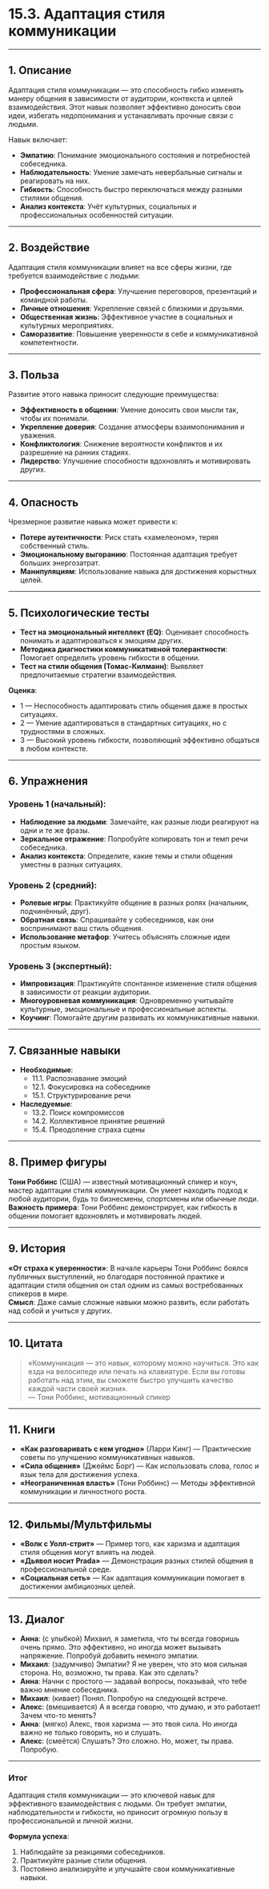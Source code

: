 # 15.3. Адаптация стиля коммуникации

---

## 1. Описание
Адаптация стиля коммуникации — это способность гибко изменять манеру общения в зависимости от аудитории, контекста и целей взаимодействия. Этот навык позволяет эффективно доносить свои идеи, избегать недопонимания и устанавливать прочные связи с людьми.

Навык включает:
- **Эмпатию**: Понимание эмоционального состояния и потребностей собеседника.
- **Наблюдательность**: Умение замечать невербальные сигналы и реагировать на них.
- **Гибкость**: Способность быстро переключаться между разными стилями общения.
- **Анализ контекста**: Учёт культурных, социальных и профессиональных особенностей ситуации.

---

## 2. Воздействие
Адаптация стиля коммуникации влияет на все сферы жизни, где требуется взаимодействие с людьми:
- **Профессиональная сфера**: Улучшение переговоров, презентаций и командной работы.
- **Личные отношения**: Укрепление связей с близкими и друзьями.
- **Общественная жизнь**: Эффективное участие в социальных и культурных мероприятиях.
- **Саморазвитие**: Повышение уверенности в себе и коммуникативной компетентности.

---

## 3. Польза
Развитие этого навыка приносит следующие преимущества:
- **Эффективность в общении**: Умение доносить свои мысли так, чтобы их понимали.
- **Укрепление доверия**: Создание атмосферы взаимопонимания и уважения.
- **Конфликтология**: Снижение вероятности конфликтов и их разрешение на ранних стадиях.
- **Лидерство**: Улучшение способности вдохновлять и мотивировать других.

---

## 4. Опасность
Чрезмерное развитие навыка может привести к:
- **Потере аутентичности**: Риск стать «хамелеоном», теряя собственный стиль.
- **Эмоциональному выгоранию**: Постоянная адаптация требует больших энергозатрат.
- **Манипуляциям**: Использование навыка для достижения корыстных целей.

---

## 5. Психологические тесты
- **Тест на эмоциональный интеллект (EQ)**: Оценивает способность понимать и адаптироваться к эмоциям других.
- **Методика диагностики коммуникативной толерантности**: Помогает определить уровень гибкости в общении.
- **Тест на стили общения (Томас-Килманн)**: Выявляет предпочитаемые стратегии взаимодействия.

**Оценка**:
- 1 — Неспособность адаптировать стиль общения даже в простых ситуациях.
- 2 — Умение адаптироваться в стандартных ситуациях, но с трудностями в сложных.
- 3 — Высокий уровень гибкости, позволяющий эффективно общаться в любом контексте.

---

## 6. Упражнения

### Уровень 1 (начальный):
- **Наблюдение за людьми**: Замечайте, как разные люди реагируют на одни и те же фразы.
- **Зеркальное отражение**: Попробуйте копировать тон и темп речи собеседника.
- **Анализ контекста**: Определите, какие темы и стили общения уместны в разных ситуациях.

### Уровень 2 (средний):
- **Ролевые игры**: Практикуйте общение в разных ролях (начальник, подчинённый, друг).
- **Обратная связь**: Спрашивайте у собеседников, как они воспринимают ваш стиль общения.
- **Использование метафор**: Учитесь объяснять сложные идеи простым языком.

### Уровень 3 (экспертный):
- **Импровизация**: Практикуйте спонтанное изменение стиля общения в зависимости от реакции аудитории.
- **Многоуровневая коммуникация**: Одновременно учитывайте культурные, эмоциональные и профессиональные аспекты.
- **Коучинг**: Помогайте другим развивать их коммуникативные навыки.

---

## 7. Связанные навыки
- **Необходимые**:
  - 11.1. Распознавание эмоций
  - 12.1. Фокусировка на собеседнике
  - 15.1. Структурирование речи
- **Наследуемые**:
  - 13.2. Поиск компромиссов
  - 14.2. Коллективное принятие решений
  - 15.4. Преодоление страха сцены

---

## 8. Пример фигуры
**Тони Роббинс** (США) — известный мотивационный спикер и коуч, мастер адаптации стиля коммуникации. Он умеет находить подход к любой аудитории, будь то бизнесмены, спортсмены или обычные люди.  
**Важность примера**: Тони Роббинс демонстрирует, как гибкость в общении помогает вдохновлять и мотивировать людей.

---

## 9. История
**«От страха к уверенности»**: В начале карьеры Тони Роббинс боялся публичных выступлений, но благодаря постоянной практике и адаптации стиля общения он стал одним из самых востребованных спикеров в мире.  
**Смысл**: Даже самые сложные навыки можно развить, если работать над собой и учиться у других.

---

## 10. Цитата
> «Коммуникация — это навык, которому можно научиться. Это как езда на велосипеде или печать на клавиатуре. Если вы готовы работать над этим, вы сможете быстро улучшить качество каждой части своей жизни».  
> — Тони Роббинс, мотивационный спикер

---

## 11. Книги
- **«Как разговаривать с кем угодно»** (Ларри Кинг) — Практические советы по улучшению коммуникативных навыков.
- **«Сила общения»** (Джеймс Борг) — Как использовать слова, голос и язык тела для достижения успеха.
- **«Неограниченная власть»** (Тони Роббинс) — Методы эффективной коммуникации и личностного роста.

---

## 12. Фильмы/Мультфильмы
- **«Волк с Уолл-стрит»** — Пример того, как харизма и адаптация стиля общения могут влиять на людей.
- **«Дьявол носит Prada»** — Демонстрация разных стилей общения в профессиональной среде.
- **«Социальная сеть»** — Как адаптация коммуникации помогает в достижении амбициозных целей.

---

## 13. Диалог
- **Анна**: (с улыбкой) Михаил, я заметила, что ты всегда говоришь очень прямо. Это эффективно, но иногда может вызывать напряжение. Попробуй добавить немного эмпатии.
- **Михаил**: (задумчиво) Эмпатии? Я не уверен, что это моя сильная сторона. Но, возможно, ты права. Как это сделать?
- **Анна**: Начни с простого — задавай вопросы, показывай, что тебе важно мнение собеседника.
- **Михаил**: (кивает) Понял. Попробую на следующей встрече.
- **Алекс**: (вмешивается) А я всегда говорю, что думаю, и это работает! Зачем что-то менять?
- **Анна**: (мягко) Алекс, твоя харизма — это твоя сила. Но иногда важно не только говорить, но и слушать.
- **Алекс**: (смеётся) Слушать? Это сложно. Но, может, ты права. Попробую.

---

### **Итог**
Адаптация стиля коммуникации — это ключевой навык для эффективного взаимодействия с людьми. Он требует эмпатии, наблюдательности и гибкости, но приносит огромную пользу в профессиональной и личной жизни.

**Формула успеха**:
1. Наблюдайте за реакциями собеседников.
2. Практикуйте разные стили общения.
3. Постоянно анализируйте и улучшайте свои коммуникативные навыки.